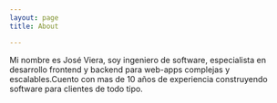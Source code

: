 ```yaml
---
layout: page 
title: About

---
```


Mi nombre es José Viera, soy ingeniero de software, especialista en desarrollo frontend y backend para web-apps complejas y escalables.Cuento con mas de 10 años de experiencia construyendo software para clientes de todo tipo.

